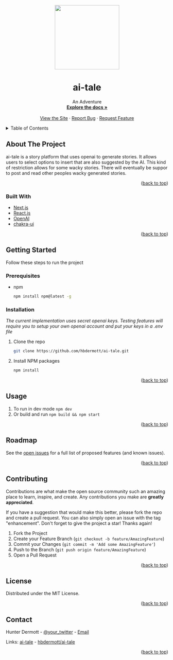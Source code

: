 <div id="top"></div>
<!--
*** Thanks for checking out the Best-README-Template. If you have a suggestion
*** that would make this better, please fork the repo and create a pull request
*** or simply open an issue with the tag "enhancement".
*** Don't forget to give the project a star!
*** Thanks again! Now go create something AMAZING! :D
-->



<!-- PROJECT SHIELDS -->
<!--
*** I'm using markdown "reference style" links for readability.
*** Reference links are enclosed in brackets [ ] instead of parentheses ( ).
*** See the bottom of this document for the declaration of the reference variables
*** for contributors-url, forks-url, etc. This is an optional, concise syntax you may use.
*** https://www.markdownguide.org/basic-syntax/#reference-style-links
-->
<!-- [![Contributors][contributors-shield]][contributors-url]
[![Forks][forks-shield]][forks-url]
[![Stargazers][stars-shield]][stars-url]
[![Issues][issues-shield]][issues-url]
[![MIT License][license-shield]][license-url]
[![LinkedIn][linkedin-shield]][linkedin-url] -->



<!-- PROJECT LOGO -->
<br />
<div align="center">
  <a href="https://tale.ink">
    <img height="200px" src="https://user-images.githubusercontent.com/47306691/152618644-43edd531-3da5-43fd-9c25-69cc330abebe.png" />
  </a>

  # ai-tale

  <p align="center">
    An Adventure
    <br />
    <a href="https://github.com/hbdermott/tale"><strong>Explore the docs »</strong></a>
    <br />
    <br />
    <a href="https://tale.ink">View the Site</a>
    ·
    <a href="https://github.com/hbdermott/tale/issues">Report Bug</a>
    ·
    <a href="https://github.com/hbdermott/tale/issues">Request Feature</a>
  </p>
</div>



<!-- TABLE OF CONTENTS -->
<details>
  <summary>Table of Contents</summary>
  <ol>
    <li>
      <a href="#about-the-project">About The Project</a>
      <ul>
        <li><a href="#built-with">Built With</a></li>
      </ul>
    </li>
    <li>
      <a href="#getting-started">Getting Started</a>
      <ul>
        <li><a href="#prerequisites">Prerequisites</a></li>
        <li><a href="#installation">Installation</a></li>
      </ul>
    </li>
    <li><a href="#usage">Usage</a></li>
    <li><a href="#roadmap">Roadmap</a></li>
    <li><a href="#contributing">Contributing</a></li>
    <li><a href="#license">License</a></li>
    <li><a href="#contact">Contact</a></li>
  </ol>
</details>



<!-- ABOUT THE PROJECT -->
## About The Project

<!-- [![Product Name Screen Shot][product-screenshot]](https://example.com) -->

ai-tale is a story platform that uses openai to generate stories. It allows users to select options to insert that are also suggested by the AI. This kind of restriction allows for some wacky stories. There will eventually be suppor to post and read other peoples wacky generated stories.

<p align="right">(<a href="#top">back to top</a>)</p>



### Built With

* [Next.js](https://nextjs.org/)
* [React.js](https://reactjs.org/)
* [OpenAI](https://beta.openai.com/docs/introduction)
* [chakra-ui](https://chakra-ui.com/)

<p align="right">(<a href="#top">back to top</a>)</p>



<!-- GETTING STARTED -->
## Getting Started

Follow these steps to run the project

### Prerequisites

* npm
  ```sh
  npm install npm@latest -g
  ```

### Installation

_The current implementation uses secret openai keys. Testing features will require you to setup your own openai account and put your keys in a .env file_

1. Clone the repo
   ```sh
   git clone https://github.com/hbdermott/ai-tale.git
   ```
2. Install NPM packages
   ```sh
   npm install
   ```
   
<p align="right">(<a href="#top">back to top</a>)</p>



<!-- USAGE EXAMPLES -->
## Usage

1. To run in dev mode
   ```npm dev```
2. Or build and run
   ```npm build && npm start```

<p align="right">(<a href="#top">back to top</a>)</p>



<!-- ROADMAP -->
## Roadmap

See the [open issues](https://github.com/hbdermott/ai-tale/issues) for a full list of proposed features (and known issues).

<p align="right">(<a href="#top">back to top</a>)</p>



<!-- CONTRIBUTING -->
## Contributing

Contributions are what make the open source community such an amazing place to learn, inspire, and create. Any contributions you make are **greatly appreciated**.

If you have a suggestion that would make this better, please fork the repo and create a pull request. You can also simply open an issue with the tag "enhancement".
Don't forget to give the project a star! Thanks again!

1. Fork the Project
2. Create your Feature Branch (`git checkout -b feature/AmazingFeature`)
3. Commit your Changes (`git commit -m 'Add some AmazingFeature'`)
4. Push to the Branch (`git push origin feature/AmazingFeature`)
5. Open a Pull Request

<p align="right">(<a href="#top">back to top</a>)</p>



<!-- LICENSE -->
## License

Distributed under the MIT License.

<p align="right">(<a href="#top">back to top</a>)</p>



<!-- CONTACT -->
## Contact

Hunter Dermott - [@your_twitter](https://twitter.com/your_username) - [Email](hbdermott@gmail.com)

Links: [ai-tale](https://sierra.cool) - [hbdermott/ai-tale](https://github.com/hbdermott/ai-tale)

<p align="right">(<a href="#top">back to top</a>)</p>
